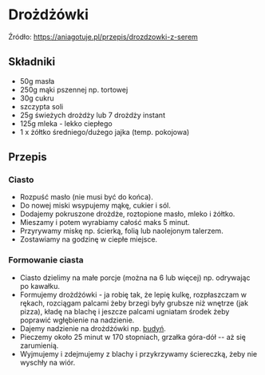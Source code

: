 # Drożdżówki
Źródło: https://aniagotuje.pl/przepis/drozdzowki-z-serem

## Składniki
- 50g masła
- 250g mąki pszennej np. tortowej
- 30g cukru
- szczypta soli
- 25g świeżych drożdży lub 7 drożdży instant
- 125g mleka - lekko ciepłego
- 1 x żółtko średniego/dużego jajka (temp. pokojowa)

## Przepis
### Ciasto
- Rozpuść masło (nie musi być do końca).
- Do nowej miski wsypujemy mąkę, cukier i sól.
- Dodajemy pokruszone drożdże, roztopione masło, mleko i żółtko.
- Mieszamy i potem wyrabiamy całość maks 5 minut.
- Przyrywamy miskę np. ścierką, folią lub naolejonym talerzem.
- Zostawiamy na godzinę w ciepłe miejsce.
### Formowanie ciasta
- Ciasto dzielimy na małe porcje (można na 6 lub więcej) np. odrywając po kawałku.
- Formujemy drożdżówki - ja robię tak, że lepię kulkę, rozpłaszczam w rękach, rozciągam palcami żeby brzegi były grubsze niż wnętrze (jak pizza), kładę na blachę i jeszcze palcami ugniatam środek żeby poprawić wgłębienie na nadzienie.
- Dajemy nadzienie na drożdżówki np. [budyń](budyń.md).
- Pieczemy około 25 minut w 170 stopniach, grzałka góra-dół -- aż się zarumienią.
- Wyjmujemy i zdejmujemy z blachy i przykrzywamy ściereczką, żeby nie wyschły na wiór.
